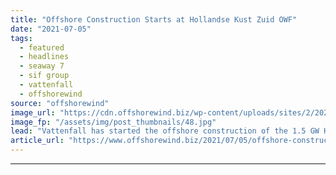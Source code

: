 ```yaml
---
title: "Offshore Construction Starts at Hollandse Kust Zuid OWF"
date: "2021-07-05"
tags: 
  - featured
  - headlines
  - seaway 7
  - sif group
  - vattenfall
  - offshorewind
source: "offshorewind"
image_url: "https://cdn.offshorewind.biz/wp-content/uploads/sites/2/2021/07/05155502/Ruud-de-Bruijne-LinkedIn_HKZ-first-monopile-loadout-at-Sif-quay.jpg"
image_fp: "/assets/img/post_thumbnails/48.jpg"
lead: "Vattenfall has started the offshore construction of the 1.5 GW Hollandse Kust Zuid (HKZ)"
article_url: "https://www.offshorewind.biz/2021/07/05/offshore-construction-starts-at-hollandse-kust-zuid-owf/"
---
```


---
